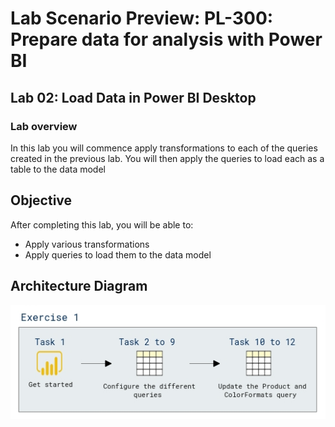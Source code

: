 # Lab Scenario Preview: PL-300: Prepare data for analysis with Power BI

## Lab 02: Load Data in Power BI Desktop

### Lab overview

In this lab you will commence apply transformations to each of the queries created in the previous lab. You will then apply the queries to load each as a table to the data model 

## Objective
  
After completing this lab, you will be able to:

- Apply various transformations
- Apply queries to load them to the data model

## Architecture Diagram

  ![](media/Mod2.png)

